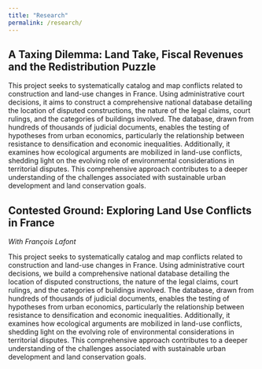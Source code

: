 ```yaml
---
title: "Research"
permalink: /research/
---
```

## A Taxing Dilemma: Land Take, Fiscal Revenues and the Redistribution Puzzle
This project seeks to systematically catalog and map conflicts related to construction and land-use changes in France. Using administrative court decisions, it aims to construct a comprehensive national database detailing the location of disputed constructions, the nature of the legal claims, court rulings, and the categories of buildings involved. The database, drawn from hundreds of thousands of judicial documents, enables the testing of hypotheses from urban economics, particularly the relationship between resistance to densification and economic inequalities. Additionally, it examines how ecological arguments are mobilized in land-use conflicts, shedding light on the evolving role of environmental considerations in territorial disputes. This comprehensive approach contributes to a deeper understanding of the challenges associated with sustainable urban development and land conservation goals.

## Contested Ground: Exploring Land Use Conflicts in France
_With François Lafont_

This project seeks to systematically catalog and map conflicts related to construction and land-use changes in France. Using administrative court decisions, we build a comprehensive national database detailing the location of disputed constructions, the nature of the legal claims, court rulings, and the categories of buildings involved. The database, drawn from hundreds of thousands of judicial documents, enables the testing of hypotheses from urban economics, particularly the relationship between resistance to densification and economic inequalities. Additionally, it examines how ecological arguments are mobilized in land-use conflicts, shedding light on the evolving role of environmental considerations in territorial disputes. This comprehensive approach contributes to a deeper understanding of the challenges associated with sustainable urban development and land conservation goals.
